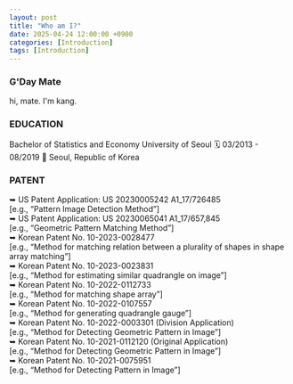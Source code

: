 ```yaml
---
layout: post
title: "Who am I?"
date: 2025-04-24 12:00:00 +0900
categories: [Introduction]
tags: [Introduction]
---
```


### G'Day Mate
hi, mate. I'm kang.

### EDUCATION
Bachelor of Statistics and Economy
University of Seoul
🗓️ 03/2013 - 08/2019  📍 Seoul, Republic of Korea



### PATENT
➥  US Patent Application: US 20230005242 A1_17/726485  
   [e.g., “Pattern Image Detection Method”]  
➥  US Patent Application: US 20230065041 A1_17/657,845   
   [e.g., “Geometric Pattern Matching Method”]  
➥  Korean Patent No. 10-2023-0028477   
   [e.g., “Method for matching relation between a plurality of shapes in shape array matching”]  
➥  Korean Patent No. 10-2023-0023831   
   [e.g., “Method for estimating similar quadrangle on image”]  
➥  Korean Patent No. 10-2022-0112733   
   [e.g., “Method for matching shape array”]  
➥  Korean Patent No. 10-2022-0107557   
   [e.g., “Method for generating quadrangle gauge”]  
➥  Korean Patent No. 10-2022-0003301 (Division Application)   
   [e.g., “Method for Detecting Geometric Pattern in Image”]  
➥  Korean Patent No. 10-2021-0112120 (Original Application)   
   [e.g., “Method for Detecting Geometric Pattern in Image”]  
➥  Korean Patent No. 10-2021-0075951   
   [e.g., “Method for Detecting Pattern in Image”]  
